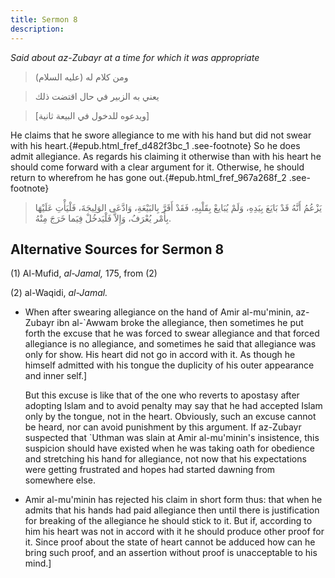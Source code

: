 ```yaml
---
title: Sermon 8
description: 
---
```


*Said about az-Zubayr at a time for which it was appropriate*

> ومن كلام له (عليه السلام)

> يعني به الزبير في حال اقتضت ذلك

> \[ويدعوه للدخول في البيعة ثانية\]

He claims that he swore allegiance to me with his hand but did not swear
with his heart.{#epub.html_fref_d482f3bc_1
.see-footnote} So he does admit allegiance. As regards his claiming it
otherwise than with his heart he should come forward with a clear
argument for it. Otherwise, he should return to wherefrom he has gone
out.{#epub.html_fref_967a268f_2
.see-footnote}

> يَزْعُمُ أَنَّهُ قَدْ بَايَعَ بِيَدِهِ، وَلَمْ يُبَايعْ بِقَلْبِهِ، فَقَدْ أَقَرَّ بِالبَيْعَةِ، وَادَّعَى
> الوَلِيجَةَ، فَلْيَأْتِ عَلَيْهَا بِأَمْر يُعْرَفُ، وَإِلاَّ فَلْيَدخُلْ فِيَما خَرَجَ مِنْهُ.

## Alternative Sources for Sermon 8

\(1\) Al-Mufid, *al-Jamal,* 175, from (2)

\(2\) al-Waqidi, *al-Jamal.*

-  When after
    swearing allegiance on the hand of Amir al-mu\'minin, az-Zubayr ibn
    al-\`Awwam broke the allegiance, then sometimes he put forth the
    excuse that he was forced to swear allegiance and that forced
    allegiance is no allegiance, and sometimes he said that allegiance
    was only for show. His heart did not go in accord with it. As though
    he himself admitted with his tongue the duplicity of his outer
    appearance and inner self.]

    But this excuse is like that of the one who reverts to apostasy
    after adopting Islam and to avoid penalty may say that he had
    accepted Islam only by the tongue, not in the heart. Obviously, such
    an excuse cannot be heard, nor can avoid punishment by this
    argument. If az-Zubayr suspected that \`Uthman was slain at Amir
    al-mu\'minin\'s insistence, this suspicion should have existed when
    he was taking oath for obedience and stretching his hand for
    allegiance, not now that his expectations were getting frustrated
    and hopes had started dawning from somewhere else.

-  Amir al-mu\'minin
    has rejected his claim in short form thus: that when he admits that
    his hands had paid allegiance then until there is justification for
    breaking of the allegiance he should stick to it. But if, according
    to him his heart was not in accord with it he should produce other
    proof for it. Since proof about the state of heart cannot be adduced
    how can he bring such proof, and an assertion without proof is
    unacceptable to his mind.]